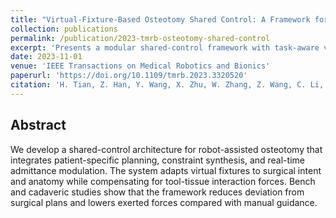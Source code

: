 ```yaml
---
title: "Virtual-Fixture-Based Osteotomy Shared Control: A Framework for Human-Robot Shared Surgical Osteotomy Manipulation"
collection: publications
permalink: /publication/2023-tmrb-osteotomy-shared-control
excerpt: 'Presents a modular shared-control framework with task-aware virtual fixtures for collaborative osteotomy procedures.'
date: 2023-11-01
venue: 'IEEE Transactions on Medical Robotics and Bionics'
paperurl: 'https://doi.org/10.1109/tmrb.2023.3320520'
citation: 'H. Tian, Z. Han, Y. Wang, X. Zhu, W. Zhang, Z. Wang, C. Li, and X. Duan, "Virtual-Fixture-Based Osteotomy Shared Control: A Framework for Human-Robot Shared Surgical Osteotomy Manipulation," IEEE Transactions on Medical Robotics and Bionics, vol. 5, no. 4, pp. 945-955, Nov. 2023.'
---
```


## Abstract
We develop a shared-control architecture for robot-assisted osteotomy that integrates patient-specific planning, constraint synthesis, and real-time admittance modulation. The system adapts virtual fixtures to surgical intent and anatomy while compensating for tool-tissue interaction forces. Bench and cadaveric studies show that the framework reduces deviation from surgical plans and lowers exerted forces compared with manual guidance.
